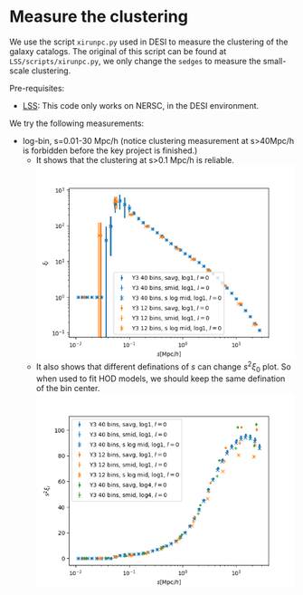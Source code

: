 # Measure the clustering 

We use the script `xirunpc.py` used in DESI to measure the clustering of the galaxy catalogs.
The original of this script can be found at `LSS/scripts/xirunpc.py`, we only change the `sedges` to measure the small-scale clustering.

Pre-requisites:
- [LSS](https://github.com/desihub/LSS): This code only works on NERSC, in the DESI environment. 

We try the following measurements:
- log-bin, s=0.01-30 Mpc/h (notice clustering measurement at s>40Mpc/h is forbidden before the key project is finished.) 
  - It shows that the clustering at s>0.1 Mpc/h is reliable. ![](plot/Y3_smin.png)
  - It also shows that different definations of $s$ can change $s^2 \xi_0$ plot. So when used to fit HOD models, we should keep the same defination of the bin center. ![](plot/Y3_test.png)
